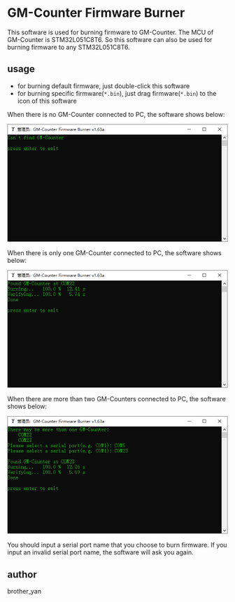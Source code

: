 # GM-Counter Firmware Burner

This software is used for burning firmware to GM-Counter.
The MCU of GM-Counter is STM32L051C8T6.
So this software can also be used for burning firmware to any STM32L051C8T6.

## usage
- for burning default firmware, just double-click this software
- for burning specific firmware(`*.bin`), just drag firmware(`*.bin`) to the icon of this software

When there is no GM-Counter connected to PC, the software shows below:

![](1.png)

When there is only one GM-Counter connected to PC, the software shows below:

![](2.png)

When there are more than two GM-Counters connected to PC, the software shows below:

![](3.png)

You should input a serial port name that you choose to burn firmware.
If you input an invalid serial port name, the software will ask you again.

## author
brother_yan
